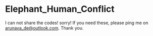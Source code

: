 # Elephant_Human_Conflict

I can not share the codes! sorry!
If you need these, please ping me on arunava_de@outlook.com. Thank you.
